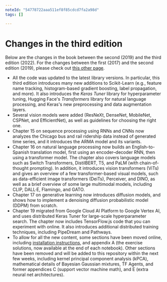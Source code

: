 ```yaml
---
noteId: "54778722aaa511ef8f85cdcd7fa2a98d"
tags: []

---
```


# Changes in the third edition

Below are the changes in the book between the second (2019) and the third edition (2022). For the changes between the first (2017) and the second edition (2019), please check out [this other page](https://homl.info/changes2).

* All the code was updated to the latest library versions. In particular, this third edition introduces many new additions to Scikit-Learn (e.g., feature name tracking, histogram-based gradient boosting, label propagation, and more). It also introduces the _Keras Tuner_ library for hyperparameter tuning, Hugging Face's _Transformers_ library for natural language processing, and Keras's new preprocessing and data augmentation layers.
* Several vision models were added (ResNeXt, DenseNet, MobileNet, CSPNet, and EfficientNet), as well as guidelines for choosing the right one.
* Chapter 15 on sequence processing using RNNs and CNNs now analyzes the Chicago bus and rail ridership data instead of generated time series, and it introduces the ARMA model and its variants.
* Chapter 16 on natural language processing now builds an English-to-Spanish translation model, first using an encoder–decoder RNN, then using a transformer model. The chapter also covers language models such as Switch Transformers, DistilBERT, T5, and PaLM (with chain-of-thought prompting). In addition, it introduces vision transformers (ViTs) and gives an overview of a few transformer-based visual models, such as data-efficient image transformers (DeiTs), Perceiver, and DINO, as well as a brief overview of some large multimodal models, including CLIP, DALL·E, Flamingo, and GATO.
* Chapter 17 on generative learning now introduces diffusion models, and shows how to implement a denoising diffusion probabilistic model (DDPM) from scratch.
* Chapter 19 migrated from Google Cloud AI Platform to Google Vertex AI, and uses distributed Keras Tuner for large-scale hyperparameter search. The chapter now includes TensorFlow.js code that you can experiment with online. It also introduces additional distributed training techniques, including PipeDream and Pathways.
* To allow for all the new content, some sections have been moved online, including [installation instructions](INSTALL.md), and appendix A (the exercise solutions, now available at the end of each notebook). Other sections have been removed and will be added to this repository within the next few weeks, including kernel principal component analysis (kPCA), mathematical details of Bayesian Gaussian mixtures, TF Agents, and former appendices C (support vector machine math), and E (extra neural net architectures).
